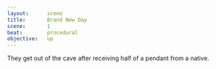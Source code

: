 ```yaml
---
layout:      scene
title:       Brand New Day
scene:       1
beat:        procedural
objective:   up
---
```



They get out of the cave after receiving half of a pendant from a native.

